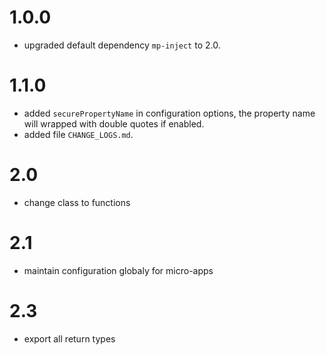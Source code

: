 # 1.0.0
* upgraded default dependency `mp-inject` to 2.0.
# 1.1.0
* added `securePropertyName` in configuration options, the property name will wrapped with double quotes if enabled.
* added file `CHANGE_LOGS.md`.

# 2.0
* change class to functions
# 2.1
* maintain configuration globaly for micro-apps
# 2.3
* export all return types